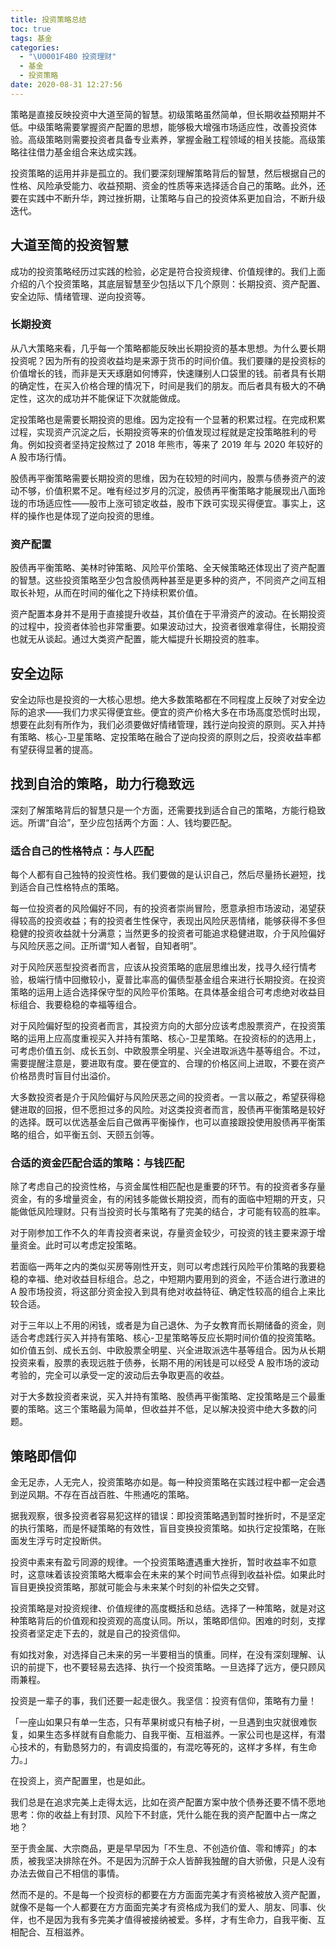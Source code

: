 ```yaml
---
title: 投资策略总结
toc: true
tags: 基金
categories:
  - "\U0001F4B0 投资理财"
  - 基金
  - 投资策略
date: 2020-08-31 12:27:56
---
```


策略是直接反映投资中大道至简的智慧。初级策略虽然简单，但长期收益预期并不低。中级策略需要掌握资产配置的思想，能够极大增强市场适应性，改善投资体验。高级策略则需要投资者具备专业素养，掌握金融工程领域的相关技能。高级策略往往借力基金组合来达成实践。


投资策略的运用并非是孤立的。我们要深刻理解策略背后的智慧，然后根据自己的性格、风险承受能力、收益预期、资金的性质等来选择适合自己的策略。此外，还要在实践中不断升华，跨过挫折期，让策略与自己的投资体系更加自洽，不断升级迭代。

## 大道至简的投资智慧

成功的投资策略经历过实践的检验，必定是符合投资规律、价值规律的。我们上面介绍的八个投资策略，其底层智慧至少包括以下几个原则：长期投资、资产配置、安全边际、情绪管理、逆向投资等。

### 长期投资

从八大策略来看，几乎每一个策略都能反映出长期投资的基本思想。为什么要长期投资呢？因为所有的投资收益均是来源于货币的时间价值。我们要赚的是投资标的价值增长的钱，而非是天天琢磨如何博弈，快速赚别人口袋里的钱。前者具有长期的确定性，在买入价格合理的情况下，时间是我们的朋友。而后者具有极大的不确定性，这次的成功并不能保证下次就能做成。


定投策略也是需要长期投资的思维。因为定投有一个显著的积累过程。在完成积累过程，实现资产沉淀之后，长期投资等来的价值发现过程就是定投策略胜利的号角。例如投资者坚持定投熬过了 2018 年熊市，等来了 2019 年与 2020 年较好的 A 股市场行情。

股债再平衡策略需要长期投资的思维，因为在较短的时间内，股票与债券资产的波动不够，价值积累不足。唯有经过岁月的沉淀，股债再平衡策略才能展现出八面玲珑的市场适应性——股市上涨可锁定收益，股市下跌可实现买得便宜。事实上，这样的操作也是体现了逆向投资的思维。

### 资产配置

股债再平衡策略、美林时钟策略、风险平价策略、全天候策略还体现出了资产配置的智慧。这些投资策略至少包含股债两种甚至是更多种的资产，不同资产之间互相取长补短，从而在时间的催化之下持续积累价值。

资产配置本身并不是用于直接提升收益，其价值在于平滑资产的波动。在长期投资的过程中，投资者体验也非常重要。如果波动过大，投资者很难拿得住，长期投资也就无从谈起。通过大类资产配置，能大幅提升长期投资的胜率。

## 安全边际

安全边际也是投资的一大核心思想。绝大多数策略都在不同程度上反映了对安全边际的追求——我们力求买得便宜些。便宜的资产价格大多在市场高度恐慌时出现，想要在此刻有所作为，我们必须要做好情绪管理，践行逆向投资的原则。买入并持有策略、核心-卫星策略、定投策略在融合了逆向投资的原则之后，投资收益率都有望获得显著的提高。

## 找到自洽的策略，助力行稳致远

深刻了解策略背后的智慧只是一个方面，还需要找到适合自己的策略，方能行稳致远。所谓“自洽”，至少应包括两个方面：人、钱均要匹配。

### 适合自己的性格特点：与人匹配

每个人都有自己独特的投资性格。我们要做的是认识自己，然后尽量扬长避短，找到适合自己性格特点的策略。

每一位投资者的风险偏好不同，有的投资者崇尚冒险，愿意承担市场波动，渴望获得较高的投资收益；有的投资者生性保守，表现出风险厌恶情绪，能够获得不多但稳健的投资收益就十分满意；当然更多的投资者可能追求稳健进取，介于风险偏好与风险厌恶之间。正所谓“知人者智，自知者明”。

对于风险厌恶型投资者而言，应该从投资策略的底层思维出发，找寻久经行情考验，极端行情中回撤较小，夏普比率高的偏债型基金组合来进行长期投资。在投资策略的运用上适合选择保守型的风险平价策略。在具体基金组合可考虑绝对收益目标组合、我要稳稳的幸福等组合。

对于风险偏好型的投资者而言，其投资方向的大部分应该考虑股票资产，在投资策略的运用上应高度重视买入并持有策略、核心-卫星策略。在投资标的的选用上，可考虑价值五剑、成长五剑、中欧股票全明星、兴全进取派选牛基等组合。不过，需要提醒注意是，要进取有度。要在便宜的、合理的价格区间上进取，不要在资产价格昂贵时盲目付出溢价。

大多数投资者是介于风险偏好与风险厌恶之间的投资者。一言以蔽之，希望获得稳健进取的回报，但不愿担过多的风险。对这类投资者而言，股债再平衡策略是较好的选择。既可以优选基金后自己做再平衡操作，也可以直接跟投使用股债再平衡策略的组合，如平衡五剑、天颐五剑等。

### 合适的资金匹配合适的策略：与钱匹配

除了考虑自己的投资性格，与资金属性相匹配也是重要的环节。有的投资者多存量资金，有的多增量资金，有的闲钱多能做长期投资，而有的面临中短期的开支，只能做低风险理财。只有当投资时长与策略有了完美的结合，才可能有较高的胜率。

对于刚参加工作不久的年青投资者来说，存量资金较少，可投资的钱主要来源于增量资金。此时可以考虑定投策略。


若面临一两年之内的类似买房等刚性开支，则可以考虑践行风险平价策略的我要稳稳的幸福、绝对收益目标组合。总之，中短期内要用到的资金，不适合进行激进的 A 股市场投资，将这部分资金投入到具有绝对收益特征、确定性较高的组合上来比较合适。

对于三年以上不用的闲钱，或者是为自己退休、为子女教育而长期储备的资金，则适合考虑践行买入并持有策略、核心-卫星策略等反应长期时间价值的投资策略。如价值五剑、成长五剑、中欧股票全明星、兴全进取派选牛基等组合。因为从长期投资来看，股票的表现远胜于债券，长期不用的闲钱是可以经受 A 股市场的波动考验的，完全可以承受一定的波动后去争取更高的收益。

对于大多数投资者来说，买入并持有策略、股债再平衡策略、定投策略是三个最重要的策略。这三个策略最为简单，但收益并不低，足以解决投资中绝大多数的问题。

## 策略即信仰

金无足赤，人无完人，投资策略亦如是。每一种投资策略在实践过程中都一定会遇到逆风期。不存在百战百胜、牛熊通吃的策略。

据我观察，很多投资者容易犯这样的错误：即投资策略遇到暂时挫折时，不是坚定的执行策略，而是怀疑策略的有效性，盲目变换投资策略。如执行定投策略，在账面发生浮亏时定投断供。

投资中素来有盈亏同源的规律。一个投资策略遭遇重大挫折，暂时收益率不如意时，这意味着该投资策略大概率会在未来的某个时间节点得到收益补偿。如果此时盲目更换投资策略，那就可能会与未来某个时刻的补偿失之交臂。

投资策略是对投资规律、价值规律的高度概括和总结。选择了一种策略，就是对这种策略背后的价值观和投资观的高度认同。所以，策略即信仰。困难的时刻，支撑投资者坚定走下去的，就是自己的投资信仰。


有如找对象，对选择自己未来的另一半要相当的慎重。同样，在没有深刻理解、认识的前提下，也不要轻易去选择、执行一个投资策略。一旦选择了远方，便只顾风雨兼程。

投资是一辈子的事，我们还要一起走很久。我坚信：投资有信仰，策略有力量！

「一座山如果只有单一生态，只有苹果树或只有柚子树，一旦遇到虫灾就很难恢复，如果生态多样就有自愈能力、自我平衡、互相滋养。一家公司也是这样，有潜心技术的，有勤恳努力的，有调皮捣蛋的，有混吃等死的，这样才多样，有生命力。」

在投资上，资产配置里，也是如此。

我们总是在追求完美上走得太远，比如在资产配置方案中放个债券还要不情不愿地思考：你的收益上有封顶、风险下不封底，凭什么能在我的资产配置中占一席之地？

至于贵金属、大宗商品，更是早早因为「不生息、不创造价值、零和博弈」的本质，被我坚决排除在外。不是因为沉醉于众人皆醉我独醒的自大骄傲，只是人没有办法去做自己不相信的事情。

然而不是的。不是每一个投资标的都要在方方面面完美才有资格被放入资产配置，就像不是每一个人都要在方方面面完美才有资格成为我们的爱人、朋友、同事、伙伴，也不是因为我有多完美才值得被接纳被爱。多样，才有生命力，自我平衡、互相配合、互相滋养。
